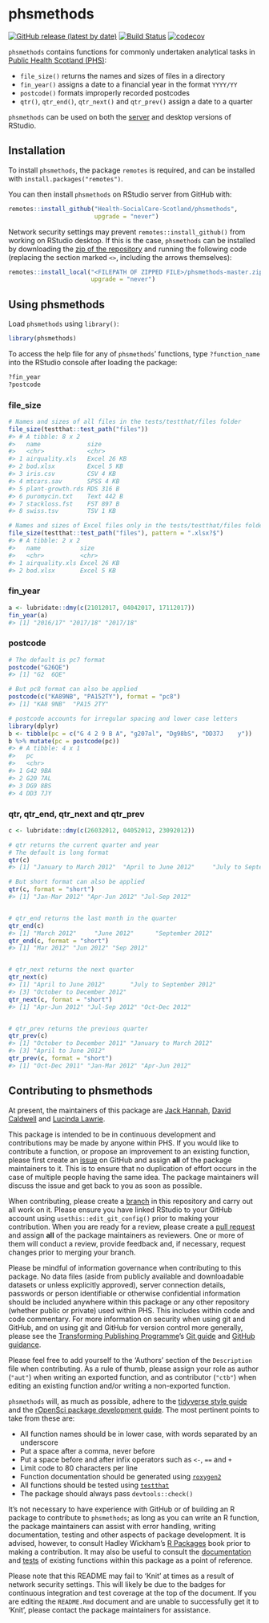 
<!-- README.md is generated from README.Rmd. Please edit that file -->

# phsmethods

[![GitHub release (latest by
date)](https://img.shields.io/github/v/release/Health-SocialCare-Scotland/phsmethods)](https://github.com/Health-SocialCare-Scotland/phsmethods/releases/latest)
[![Build
Status](https://travis-ci.com/Health-SocialCare-Scotland/phsmethods.svg?branch=master)](https://travis-ci.com/Health-SocialCare-Scotland/phsmethods)
[![codecov](https://codecov.io/gh/Health-SocialCare-Scotland/phsmethods/branch/master/graph/badge.svg)](https://codecov.io/gh/Health-SocialCare-Scotland/phsmethods)

`phsmethods` contains functions for commonly undertaken analytical tasks
in [Public Health Scotland
(PHS)](https://www.publichealthscotland.scot/):

  - `file_size()` returns the names and sizes of files in a directory
  - `fin_year()` assigns a date to a financial year in the format
    `YYYY/YY`
  - `postcode()` formats improperly recorded postcodes
  - `qtr()`, `qtr_end()`, `qtr_next()` and `qtr_prev()` assign a date to
    a quarter

`phsmethods` can be used on both the
[server](https://rstudio.nhsnss.scot.nhs.uk/) and desktop versions of
RStudio.

## Installation

To install `phsmethods`, the package `remotes` is required, and can be
installed with `install.packages("remotes")`.

You can then install `phsmethods` on RStudio server from GitHub with:

``` r
remotes::install_github("Health-SocialCare-Scotland/phsmethods",
                        upgrade = "never")
```

Network security settings may prevent `remotes::install_github()` from
working on RStudio desktop. If this is the case, `phsmethods` can be
installed by downloading the [zip of the
repository](https://github.com/Health-SocialCare-Scotland/phsmethods/archive/master.zip)
and running the following code (replacing the section marked `<>`,
including the arrows themselves):

``` r
remotes::install_local("<FILEPATH OF ZIPPED FILE>/phsmethods-master.zip",
                       upgrade = "never")
```

## Using phsmethods

Load `phsmethods` using `library()`:

``` r
library(phsmethods)
```

To access the help file for any of `phsmethods`’ functions, type
`?function_name` into the RStudio console after loading the package:

``` r
?fin_year
?postcode
```

### file\_size

``` r
# Names and sizes of all files in the tests/testthat/files folder
file_size(testthat::test_path("files"))
#> # A tibble: 8 x 2
#>   name             size       
#>   <chr>            <chr>      
#> 1 airquality.xls   Excel 26 KB
#> 2 bod.xlsx         Excel 5 KB 
#> 3 iris.csv         CSV 4 KB   
#> 4 mtcars.sav       SPSS 4 KB  
#> 5 plant-growth.rds RDS 316 B  
#> 6 puromycin.txt    Text 442 B 
#> 7 stackloss.fst    FST 897 B  
#> 8 swiss.tsv        TSV 1 KB

# Names and sizes of Excel files only in the tests/testthat/files folder
file_size(testthat::test_path("files"), pattern = ".xlsx?$")
#> # A tibble: 2 x 2
#>   name           size       
#>   <chr>          <chr>      
#> 1 airquality.xls Excel 26 KB
#> 2 bod.xlsx       Excel 5 KB
```

### fin\_year

``` r
a <- lubridate::dmy(c(21012017, 04042017, 17112017))
fin_year(a)
#> [1] "2016/17" "2017/18" "2017/18"
```

### postcode

``` r
# The default is pc7 format
postcode("G26QE")
#> [1] "G2  6QE"

# But pc8 format can also be applied
postcode(c("KA89NB", "PA152TY"), format = "pc8")
#> [1] "KA8 9NB"  "PA15 2TY"

# postcode accounts for irregular spacing and lower case letters
library(dplyr)
b <- tibble(pc = c("G 4 2 9 B A", "g207al", "Dg98bS", "DD37J    y"))
b %>% mutate(pc = postcode(pc))
#> # A tibble: 4 x 1
#>   pc     
#>   <chr>  
#> 1 G42 9BA
#> 2 G20 7AL
#> 3 DG9 8BS
#> 4 DD3 7JY
```

### qtr, qtr\_end, qtr\_next and qtr\_prev

``` r
c <- lubridate::dmy(c(26032012, 04052012, 23092012))

# qtr returns the current quarter and year
# The default is long format
qtr(c)
#> [1] "January to March 2012"  "April to June 2012"     "July to September 2012"

# But short format can also be applied
qtr(c, format = "short")
#> [1] "Jan-Mar 2012" "Apr-Jun 2012" "Jul-Sep 2012"


# qtr_end returns the last month in the quarter
qtr_end(c)
#> [1] "March 2012"     "June 2012"      "September 2012"
qtr_end(c, format = "short")
#> [1] "Mar 2012" "Jun 2012" "Sep 2012"


# qtr_next returns the next quarter
qtr_next(c)
#> [1] "April to June 2012"       "July to September 2012"  
#> [3] "October to December 2012"
qtr_next(c, format = "short")
#> [1] "Apr-Jun 2012" "Jul-Sep 2012" "Oct-Dec 2012"


# qtr_prev returns the previous quarter
qtr_prev(c)
#> [1] "October to December 2011" "January to March 2012"   
#> [3] "April to June 2012"
qtr_prev(c, format = "short")
#> [1] "Oct-Dec 2011" "Jan-Mar 2012" "Apr-Jun 2012"
```

## Contributing to phsmethods

At present, the maintainers of this package are [Jack
Hannah](https://github.com/jackhannah95), [David
Caldwell](https://github.com/davidc92) and [Lucinda
Lawrie](https://github.com/lucindalawrie).

This package is intended to be in continuous development and
contributions may be made by anyone within PHS. If you would like to
contribute a function, or propose an improvement to an existing
function, please first create an
[issue](https://github.com/Health-SocialCare-Scotland/phsmethods/issues)
on GitHub and assign **all** of the package maintainers to it. This is
to ensure that no duplication of effort occurs in the case of multiple
people having the same idea. The package maintainers will discuss the
issue and get back to you as soon as possible.

When contributing, please create a
[branch](https://github.com/Health-SocialCare-Scotland/phsmethods/branches)
in this repository and carry out all work on it. Please ensure you have
linked RStudio to your GitHub account using `usethis::edit_git_config()`
prior to making your contribution. When you are ready for a review,
please create a [pull
request](https://github.com/Health-SocialCare-Scotland/phsmethods/pulls)
and assign **all** of the package maintainers as reviewers. One or more
of them will conduct a review, provide feedback and, if necessary,
request changes prior to merging your branch.

Please be mindful of information governance when contributing to this
package. No data files (aside from publicly available and downloadable
datasets or unless explicitly approved), server connection details,
passwords or person identifiable or otherwise confidential information
should be included anywhere within this package or any other repository
(whether public or private) used within PHS. This includes within code
and code commentary. For more information on security when using git and
GitHub, and on using git and GitHub for version control more generally,
please see the [Transforming Publishing
Programme](https://www.isdscotland.org/Products-and-Services/Transforming-Publishing-Programme/)’s
[Git
guide](https://nhs-nss-transforming-publications.github.io/git-guide/)
and [GitHub
guidance](https://github.com/NHS-NSS-transforming-publications/GitHub-guidance).

Please feel free to add yourself to the ‘Authors’ section of the
`Description` file when contributing. As a rule of thumb, please assign
your role as author (`"aut"`) when writing an exported function, and as
contributor (`"ctb"`) when editing an existing function and/or writing a
non-exported function.

`phsmethods` will, as much as possible, adhere to the [tidyverse style
guide](https://style.tidyverse.org/) and the [rOpenSci package
development guide](https://devguide.ropensci.org/). The most pertinent
points to take from these are:

  - All function names should be in lower case, with words separated by
    an underscore
  - Put a space after a comma, never before
  - Put a space before and after infix operators such as `<-`, `==` and
    `+`
  - Limit code to 80 characters per line
  - Function documentation should be generated using
    [`roxygen2`](https://github.com/r-lib/roxygen2)
  - All functions should be tested using
    [`testthat`](https://github.com/r-lib/testthat)
  - The package should always pass `devtools::check()`

It’s not necessary to have experience with GitHub or of building an R
package to contribute to `phsmethods`; as long as you can write an R
function, the package maintainers can assist with error handling,
writing documentation, testing and other aspects of package development.
It is advised, however, to consult Hadley Wickham’s [R
Packages](https://r-pkgs.org/) book prior to making a contribution. It
may also be useful to consult the
[documentation](https://github.com/Health-SocialCare-Scotland/phsmethods/tree/master/R)
and
[tests](https://github.com/Health-SocialCare-Scotland/phsmethods/tree/master/tests/testthat)
of existing functions within this package as a point of reference.

Please note that this README may fail to ‘Knit’ at times as a result of
network security settings. This will likely be due to the badges for
continuous integration and test coverage at the top of the document. If
you are editing the `README.Rmd` document and are unable to successfully
get it to ‘Knit’, please contact the package maintainers for assistance.
